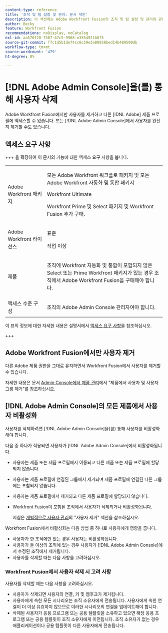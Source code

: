 ```yaml
---
content-type: reference
title: '조직 및 팀 설정 및 관리: 문서 색인'
description: 이 섹션에는 Adobe Workfront Fusion의 조직 및 팀 설정 및 관리와 관련된 문서가 포함되어 있습니다.
author: Becky
feature: Workfront Fusion
recommendations: noDisplay, noCatalog
exl-id: aa570f28-7387-47c5-9968-e3554921b0f5
source-git-commit: f7c1d5b1de74cc0c59e3a00938bed14b489500db
workflow-type: tm+mt
source-wordcount: '479'
ht-degree: 0%

---
```


# [!DNL Adobe Admin Console]을(를) 통해 사용자 삭제

Adobe Workfront Fusion에서만 사용자를 제거하고 다른 [!DNL Adobe] 제품 프로필에 액세스할 수 있습니다. 또는 [!DNL Adobe Admin Console]에서 사용자를 완전히 제거할 수도 있습니다.

## 액세스 요구 사항

+++ 을 확장하여 이 문서의 기능에 대한 액세스 요구 사항을 봅니다.

<table style="table-layout:auto">
 <col> 
 <col> 
 <tbody> 
  <tr> 
   <td role="rowheader">Adobe Workfront 패키지</td> 
   <td> <p>모든 Adobe Workfront 워크플로 패키지 및 모든 Adobe Workfront 자동화 및 통합 패키지</p><p>Workfront Ultimate</p><p>Workfront Prime 및 Select 패키지 및 Workfront Fusion 추가 구매.</p> </td> 
  </tr> 
  <tr data-mc-conditions=""> 
   <td role="rowheader">Adobe Workfront 라이선스</td> 
   <td> <p>표준</p><p>작업 이상</p> </td> 
  </tr> 
  <tr> 
   <td role="rowheader">제품</td> 
   <td>
   <p>조직에 Workfront 자동화 및 통합이 포함되지 않은 Select 또는 Prime Workfront 패키지가 있는 경우 조직에서 Adobe Workfront Fusion을 구매해야 합니다.</li></ul>
   </td> 
  </tr>
  <tr data-mc-conditions=""> 
   <td role="rowheader">액세스 수준 구성</td> 
   <td> 
     <p>조직의 Adobe Admin Console 관리자여야 합니다.</p>
   </td> 
  </tr> 
 </tbody> 
</table>

이 표의 정보에 대한 자세한 내용은 설명서에서 [액세스 요구 사항](/help/workfront-fusion/references/licenses-and-roles/access-level-requirements-in-documentation.md)을 참조하십시오.

+++

## Adobe Workfront Fusion에서만 사용자 제거

다른 Adobe 제품 권한을 그대로 유지하면서 Workfront Fusion에서 사용자를 제거할 수 있습니다.

자세한 내용은 문서 [Admin Console에서 제품 관리](https://helpx.adobe.com/kr/enterprise/using/manage-products.html)에서 &quot;제품에서 사용자 및 사용자 그룹 제거&quot;를 참조하십시오.

## [!DNL Adobe Admin Console]의 모든 제품에서 사용자 비활성화

사용자를 삭제하려면 [!DNL Adobe Admin Console]을(를) 통해 사용자를 비활성화해야 합니다.

다음 중 하나가 적용되면 사용자가 [!DNL Adobe Admin Console]에서 비활성화됩니다.

* 사용자는 제품 또는 제품 프로필에서 이동되고 다른 제품 또는 제품 프로필에 할당되지 않습니다.
* 사용자는 제품 프로필에 연결된 그룹에서 제거되며 제품 프로필에 연결된 다른 그룹에는 포함되지 않습니다.
* 사용자는 제품 프로필에서 제거되고 다른 제품 프로필에 할당되지 않습니다.
* Workfront Fusion이 포함된 조직에서 사용자가 삭제되거나 비활성화됩니다.

  지침은 [개별적으로 사용자 관리](https://helpx.adobe.com/kr/enterprise/using/manage-users-individually.html)의 &quot;사용자 제거&quot; 섹션을 참조하십시오.

Workfront Fusion에서 비활성화는 다음 방법 중 하나로 사용자에게 영향을 줍니다.

* 사용자가 한 조직에만 있는 경우 사용자는 비활성화됩니다.
* 사용자가 둘 이상의 조직에 있는 경우 사용자가 [!DNL Adobe Admin Console]에서 수정된 조직에서 제거됩니다.
* 사용자를 삭제할 때는 다음 사항을 고려하십시오.

### Workfront Fusion에서 사용자 삭제 시 고려 사항

사용자를 삭제할 때는 다음 사항을 고려하십시오.

* 사용자가 삭제되면 사용자의 연결, 키 및 웹후크가 제거됩니다.
* 사용자에게 속한 모든 시나리오는 조직 소유자에게 전송됩니다. 사용자에게 속한 연결이 더 이상 유효하지 않으므로 이러한 시나리오의 연결을 업데이트해야 합니다.
* 삭제된 사용자가 응용 프로그램 또는 공용 템플릿을 소유하고 있으면 해당 응용 프로그램 또는 공용 템플릿이 조직 소유자에게 이전됩니다. 조직 소유자가 없는 경우 애플리케이션이나 공용 템플릿이 다른 사용자에게 전송됩니다.
